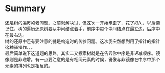 # Summary
还是树的遍历的老问题。之前就解决过，但这次一开始想歪了，花了好久。以后要记住，树的遍历还原树要从中间结点着手，前序中每个中间结点在最左边，后序中在最右边。  
树的还原中还有要注意的就是构造时的传参问题。这次我突然想到用了指针的指针这种骚操作。。。  
最后简单说下这道题的思路。其实二叉搜索树就是在告诉你中序是非递减顺序。镜像则是非递增。有一点要注意的是有相同元素的时候，镜像与非镜像在中序中那个元素的排列也是相反的。